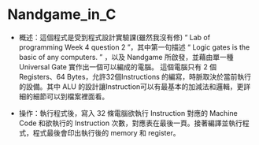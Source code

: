 # Nandgame_in_C
- 概述：這個程式是受到程式設計實驗課(雖然我沒有修) “ Lab of programming Week 4 question 2 ”，其中第一句描述 “ Logic gates is the basic of any computers. ” ，以及 Nandgame 所啟發，並藉由單一種 Universal Gate 實作出一個可以編成的電腦。
這個電腦只有 2 個 Registers、64 Bytes，允許32個Instructions 的編寫，時脈取決於當前執行的設備。其中 ALU 的設計讓Instruction可以有最基本的加減法和邏輯，更詳細的細節可以到檔案裡面看。

- 操作：執行程式後，寫入 32 條電腦欲執行 Instruction 對應的 Machine Code 和欲執行的 Instruction 次數，對應表在最後一頁。接著編譯並執行程式，程式最後會印出執行後的 memory 和 register。


